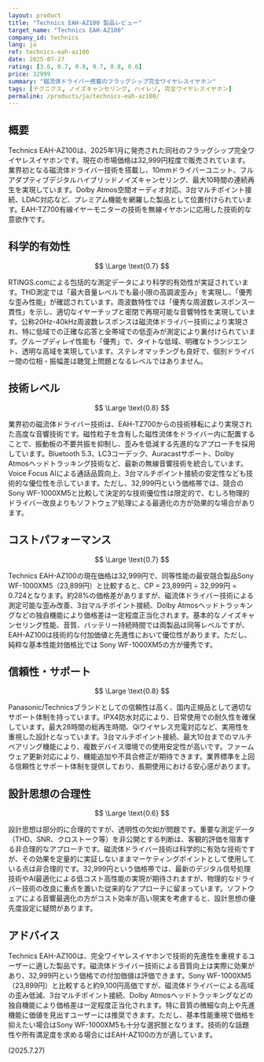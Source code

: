 ```yaml
---
layout: product
title: "Technics EAH-AZ100 製品レビュー"
target_name: "Technics EAH-AZ100"
company_id: technics
lang: ja
ref: technics-eah-az100
date: 2025-07-27
rating: [3.6, 0.7, 0.8, 0.7, 0.8, 0.6]
price: 32999
summary: "磁流体ドライバー搭載のフラッグシップ完全ワイヤレスイヤホン"
tags: [テクニクス, ノイズキャンセリング, ハイレゾ, 完全ワイヤレスイヤホン]
permalink: /products/ja/technics-eah-az100/
---
```

## 概要

Technics EAH-AZ100は、2025年1月に発売された同社のフラッグシップ完全ワイヤレスイヤホンです。現在の市場価格は32,999円程度で販売されています。業界初となる磁流体ドライバー技術を搭載し、10mmドライバーユニット、フルアダプティブデジタルハイブリッドノイズキャンセリング、最大10時間の連続再生を実現しています。Dolby Atmos空間オーディオ対応、3台マルチポイント接続、LDAC対応など、プレミアム機能を網羅した製品として位置付けられています。EAH-TZ700有線イヤーモニターの技術を無線イヤホンに応用した技術的な意欲作です。

## 科学的有効性

$$ \Large \text{0.7} $$

RTINGS.comによる包括的な測定データにより科学的有効性が実証されています。THD測定では「最大音量レベルでも最小限の高調波歪み」を実現し、「優秀な歪み性能」が確認されています。周波数特性では「優秀な周波数レスポンス一貫性」を示し、適切なイヤーチップと密閉で再現可能な音響特性を実現しています。公称20Hz-40kHz周波数レスポンスは磁流体ドライバー技術により実現され、特に低域での正確な応答と全帯域での低歪みが測定により裏付けられています。グループディレイ性能も「優秀」で、タイトな低域、明確なトランジエント、透明な高域を実現しています。ステレオマッチングも良好で、個別ドライバー間の位相・振幅差は聴覚上問題となるレベルではありません。

## 技術レベル

$$ \Large \text{0.8} $$

業界初の磁流体ドライバー技術は、EAH-TZ700からの技術移転により実現された高度な音響技術です。磁性粒子を含有した磁性流体をドライバー内に配置することで、振動板の不要共振を抑制し、歪みを低減する先進的なアプローチを採用しています。Bluetooth 5.3、LC3コーデック、Auracastサポート、Dolby Atmosヘッドトラッキング技術など、最新の無線音響技術を統合しています。Voice Focus AIによる通話品質向上、3台マルチポイント接続の安定性なども技術的な優位性を示しています。ただし、32,999円という価格帯では、競合のSony WF-1000XM5と比較して決定的な技術優位性は限定的で、むしろ物理的ドライバー改良よりもソフトウェア処理による最適化の方が効果的な場合があります。

## コストパフォーマンス

$$ \Large \text{0.7} $$

Technics EAH-AZ100の現在価格は32,999円で、同等性能の最安競合製品Sony WF-1000XM5（23,899円）と比較すると、CP = 23,899円 ÷ 32,999円 = 0.724となります。約28%の価格差がありますが、磁流体ドライバー技術による測定可能な歪み改善、3台マルチポイント接続、Dolby Atmosヘッドトラッキングなどの独自機能により価格差は一定程度正当化されます。基本的なノイズキャンセリング性能、音質、バッテリー持続時間では両製品は同等レベルですが、EAH-AZ100は技術的な付加価値と先進性において優位性があります。ただし、純粋な基本性能対価格比では Sony WF-1000XM5の方が優秀です。

## 信頼性・サポート

$$ \Large \text{0.8} $$

Panasonic/Technicsブランドとしての信頼性は高く、国内正規品として適切なサポート体制を持っています。IPX4防水対応により、日常使用での耐久性を確保しています。最大28時間の総再生時間、Qiワイヤレス充電対応など、実用性を重視した設計となっています。3台マルチポイント接続、最大10台までのマルチペアリング機能により、複数デバイス環境での使用安定性が高いです。ファームウェア更新対応により、機能追加や不具合修正が期待できます。業界標準を上回る信頼性とサポート体制を提供しており、長期使用における安心感があります。

## 設計思想の合理性

$$ \Large \text{0.6} $$

設計思想は部分的に合理的ですが、透明性の欠如が問題です。重要な測定データ（THD、SNR、クロストーク等）を非公開とする判断は、客観的評価を阻害する非合理的なアプローチです。磁流体ドライバー技術は科学的に有効な技術ですが、その効果を定量的に実証しないままマーケティングポイントとして使用している点は非合理的です。32,999円という価格帯では、最新のデジタル信号処理技術やAI最適化による低コスト高性能の実現が期待されますが、物理的なドライバー技術の改良に重点を置いた従来的なアプローチに留まっています。ソフトウェアによる音響最適化の方がコスト効率が高い現実を考慮すると、設計思想の優先度設定に疑問があります。

## アドバイス

Technics EAH-AZ100は、完全ワイヤレスイヤホンで技術的先進性を重視するユーザーに適した製品です。磁流体ドライバー技術による音質向上は実際に効果があり、32,999円という価格での付加価値は評価できます。Sony WF-1000XM5（23,899円）と比較すると約9,100円高価ですが、磁流体ドライバーによる高域の歪み低減、3台マルチポイント接続、Dolby Atmosヘッドトラッキングなどの独自機能により価格差は一定程度正当化されます。特に音質の微細な向上や先進機能に価値を見出すユーザーには推奨できます。ただし、基本性能重視で価格を抑えたい場合はSony WF-1000XM5も十分な選択肢となります。技術的な話題性や所有満足度を求める場合にはEAH-AZ100の方が適しています。

(2025.7.27)